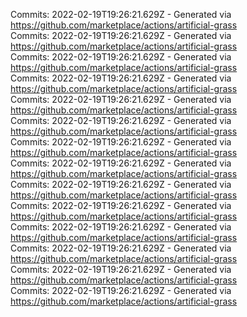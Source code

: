 Commits: 2022-02-19T19:26:21.629Z - Generated via https://github.com/marketplace/actions/artificial-grass
<br>
Commits: 2022-02-19T19:26:21.629Z - Generated via https://github.com/marketplace/actions/artificial-grass
<br>
Commits: 2022-02-19T19:26:21.629Z - Generated via https://github.com/marketplace/actions/artificial-grass
<br>
Commits: 2022-02-19T19:26:21.629Z - Generated via https://github.com/marketplace/actions/artificial-grass
<br>
Commits: 2022-02-19T19:26:21.629Z - Generated via https://github.com/marketplace/actions/artificial-grass
<br>
Commits: 2022-02-19T19:26:21.629Z - Generated via https://github.com/marketplace/actions/artificial-grass
<br>
Commits: 2022-02-19T19:26:21.629Z - Generated via https://github.com/marketplace/actions/artificial-grass
<br>
Commits: 2022-02-19T19:26:21.629Z - Generated via https://github.com/marketplace/actions/artificial-grass
<br>
Commits: 2022-02-19T19:26:21.629Z - Generated via https://github.com/marketplace/actions/artificial-grass
<br>
Commits: 2022-02-19T19:26:21.629Z - Generated via https://github.com/marketplace/actions/artificial-grass
<br>
Commits: 2022-02-19T19:26:21.629Z - Generated via https://github.com/marketplace/actions/artificial-grass
<br>
Commits: 2022-02-19T19:26:21.629Z - Generated via https://github.com/marketplace/actions/artificial-grass
<br>
Commits: 2022-02-19T19:26:21.629Z - Generated via https://github.com/marketplace/actions/artificial-grass
<br>
Commits: 2022-02-19T19:26:21.629Z - Generated via https://github.com/marketplace/actions/artificial-grass
<br>
